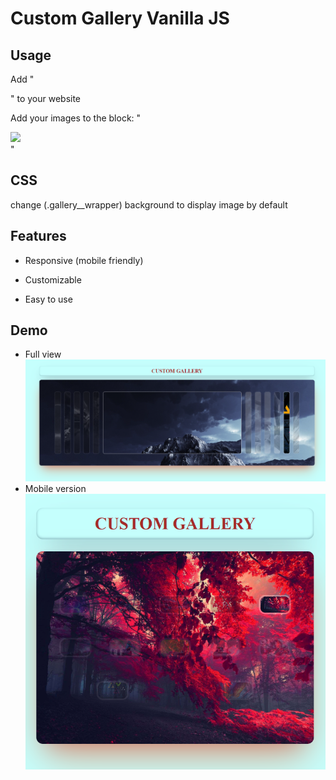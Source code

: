 
# Custom Gallery Vanilla JS



## Usage

Add 
"<div id="gallery" class="gallery__wrapper">" 
 to your website 

Add your images to the block: 
"<div class="gallery__item"><img src="YOUR_IMAGE"></div>"
 
## CSS

 change (.gallery__wrapper) background to display image by default


## Features

* Responsive (mobile friendly)

* Customizable

* Easy to use


## Demo




* Full view
![Logo](https://github.com/starsetphenomenon/custom-gallery/blob/main/images/demo1.png?raw=true)
* Mobile version
![Logo](https://github.com/starsetphenomenon/custom-gallery/blob/main/images/demo2.png?raw=true)

